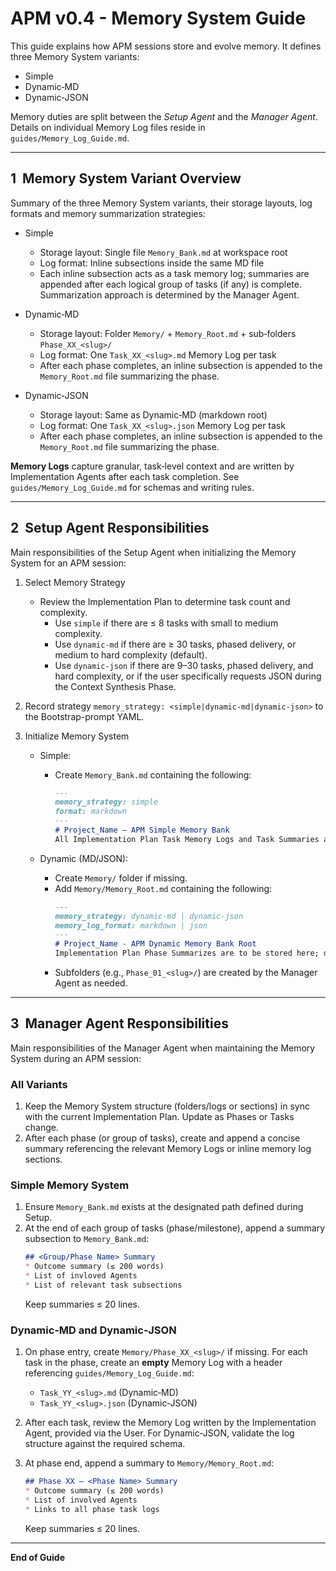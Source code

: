 # APM v0.4 - Memory System Guide 
This guide explains how APM sessions store and evolve memory. It defines three Memory System variants:
- Simple
- Dynamic‑MD
- Dynamic‑JSON

Memory duties are split between the *Setup Agent* and the *Manager Agent*. Details on individual Memory Log files reside in `guides/Memory_Log_Guide.md`.

---

## 1  Memory System Variant Overview
Summary of the three Memory System variants, their storage layouts, log formats and memory summarization strategies:

- Simple
    - Storage layout: Single file `Memory_Bank.md` at workspace root
    - Log format: Inline subsections inside the same MD file
    - Each inline subsection acts as a task memory log; summaries are appended after each logical group of tasks (if any) is complete. Summarization approach is determined by the Manager Agent.

- Dynamic‑MD
    - Storage layout: Folder `Memory/` + `Memory_Root.md` + sub‑folders `Phase_XX_<slug>/`
    - Log format: One `Task_XX_<slug>.md` Memory Log per task
    - After each phase completes, an inline subsection is appended to the `Memory_Root.md` file summarizing the phase.

- Dynamic‑JSON
    - Storage layout: Same as Dynamic‑MD (markdown root)
    - Log format: One `Task_XX_<slug>.json` Memory Log per task
    - After each phase completes, an inline subsection is appended to the `Memory_Root.md` file summarizing the phase.

**Memory Logs** capture granular, task‑level context and are written by Implementation Agents after each task completion. See `guides/Memory_Log_Guide.md` for schemas and writing rules.

---

## 2  Setup Agent Responsibilities
Main responsibilities of the Setup Agent when initializing the Memory System for an APM session:

1. Select Memory Strategy
    - Review the Implementation Plan to determine task count and complexity.
        - Use `simple` if there are ≤ 8 tasks with small to medium complexity.
        - Use `dynamic-md` if there are ≥ 30 tasks, phased delivery, or medium to hard complexity (default).
        - Use `dynamic-json` if there are 9–30 tasks, phased delivery, and hard complexity, or if the user specifically requests JSON during the Context Synthesis Phase.

2. Record strategy `memory_strategy: <simple|dynamic-md|dynamic-json>` to the Bootstrap-prompt YAML.

3. Initialize Memory System
    - Simple:  
      - Create `Memory_Bank.md` containing the following:
        ```markdown
        ---
        memory_strategy: simple
        format: markdown
        ---
        # Project_Name – APM Simple Memory Bank
        All Implementation Plan Task Memory Logs and Task Summaries are to be stored here.
        ```

    - Dynamic (MD/JSON):  
      - Create `Memory/` folder if missing.
      - Add `Memory/Memory_Root.md` containing the following:
        ```markdown
        ---
        memory_strategy: dynamic-md | dynamic-json
        memory_log_format: markdown | json
        ---
        # Project_Name - APM Dynamic Memory Bank Root
        Implementation Plan Phase Summarizes are to be stored here; detailed Task Memory Logs are stored in Markdown or JSON format in the sub-directories.
        ```
      - Subfolders (e.g., `Phase_01_<slug>/`) are created by the Manager Agent as needed.


---

## 3  Manager Agent Responsibilities
Main responsibilities of the Manager Agent when maintaining the Memory System during an APM session:

### All Variants
1. Keep the Memory System structure (folders/logs or sections) in sync with the current Implementation Plan. Update as Phases or Tasks change.
2. After each phase (or group of tasks), create and append a concise summary referencing the relevant Memory Logs or inline memory log sections.

### Simple Memory System
1. Ensure `Memory_Bank.md` exists at the designated path defined during Setup.
2. At the end of each group of tasks (phase/milestone), append a summary subsection to `Memory_Bank.md`:
    ```markdown
    ## <Group/Phase Name> Summary 
    * Outcome summary (≤ 200 words)
    * List of invloved Agents
    * List of relevant task subsections
    ```
    Keep summaries ≤ 20 lines.

### Dynamic‑MD and Dynamic‑JSON
1. On phase entry, create `Memory/Phase_XX_<slug>/` if missing. For each task in the phase, create an **empty** Memory Log with a header referencing `guides/Memory_Log_Guide.md`:
    - `Task_YY_<slug>.md` (Dynamic‑MD)
    - `Task_YY_<slug>.json` (Dynamic‑JSON)

2. After each task, review the Memory Log written by the Implementation Agent, provided via the User. For Dynamic‑JSON, validate the log structure against the required schema.

3. At phase end, append a summary to `Memory/Memory_Root.md`:
    ```markdown
    ## Phase XX – <Phase Name> Summary 
    * Outcome summary (≤ 200 words)
    * List of involved Agents
    * Links to all phase task logs
    ```
    Keep summaries ≤ 20 lines.

---

**End of Guide**